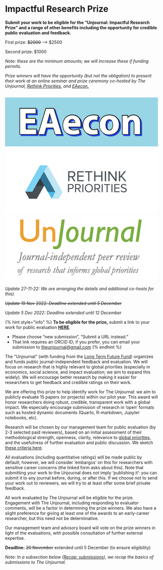 # Impactful Research Prize

**Submit your work to be eligible for the “Unjournal: Impactful Research Prize” and a range of other benefits including the opportunity for credible public evaluation and feedback.**

First prize: ~~$2000~~ --> $2500

Second prize: $1000

_Note: these are the minimum amounts; we will increase these if funding permits._

_Prize winners will have the opportunity (but not the obligation) to present their work at an online seminar and prize ceremony co-hosted by The Unjournal,_ [_Rethink Priorities_](https://rethinkpriorities.org/)_, and_ [_EAecon._](https://forum.effectivealtruism.org/posts/9gLtXR6KkZEYie8Au/introducing-eaecon-community-building-project)

## <img src="../../../.gitbook/assets/image (3).png" alt="" data-size="line"><img src="../../../.gitbook/assets/image (7) (1).png" alt="" data-size="line"><img src="../../../.gitbook/assets/image (2) (1).png" alt="" data-size="line">

_Update 27-11-22: We are arranging the details and additional co-hosts for this)._

~~_Update_ 19 Nov 2022: _Deadline extended until 5 December_~~

_Update 5 Dec 2022: Deadline extended until 12 December_

{% hint style="info" %}
**To be eligible for the prize,** submit a link to your work for public evaluation [**HERE**](https://unjournaldev.cloud68.co/login).

* Please choose “new submission”, “Submit a URL instead.”
* That link requires an ORCID ID; if you prefer, you can email your submission to [theunjournal@gmail.com](mailto:theunjournal@gmail.com)
{% endhint %}

The "Unjournal" (with funding from the [Long Term Future Fund](https://funds.effectivealtruism.org/funds/far-future)) organizes and funds public journal-independent feedback and evaluation. We will focus on research that is highly relevant to global priorities (especially in economics, social science, and impact evaluation; we aim to expand this widely). We will encourage better research by making it easier for researchers to get feedback and credible ratings on their work.

We are offering this prize to help identify work for The Unjournal: we aim to publicly evaluate 15 papers (or projects) within our pilot year. This award will honor researchers doing robust, credible, transparent work with a global impact. We especially encourage submission of research in ‘open’ formats such as hosted dynamic documents (Quarto, R-markdown, Jupyter notebooks, etc).

Research will be chosen by our management team for public evaluation (by 2-3 selected paid reviewers), based on an initial assessment of their methodological strength, openness, clarity, relevance to [global priorities](https://effective-giving-marketing.gitbook.io/unjournal-x-ea-and-global-priorities-research/the-field-and-ea-gp-research/what-is-ea-gp-relevant-research), and the usefulness of further evaluation and public discussion. We sketch [these criteria here](https://effective-giving-marketing.gitbook.io/unjournal-x-ea-and-global-priorities-research/policies-projects-evaluation-workflow/policies-and-templates/considering-projects).

All evaluations (including quantitative ratings) will be made public by default; however, we will consider ‘embargos’ on this for researchers with sensitive career concerns (the linked form asks about this). Note that submitting your work to the Unjournal does _not_ imply ‘publishing it’: you can submit it to any journal before, during, or after this. If we choose not to send your work out to reviewers, we will try to at least offer some brief private feedback.

All work evaluated by The Unjournal will be eligible for the prize. Engagement with The Unjournal, including responding to evaluator comments, will be a factor in determining the prize winners. We also have a slight preference for giving at least one of the awards to an early-career researcher, but this need not be determinative.

Our management team and advisory board will vote on the prize winners in light of the evaluations, with possible consultation of further external expertise.

**Deadline:** ~~20 November~~ extended until 5 December (to ensure eligibility)

_Note: In a subsection below (_[_Recap: submissions_](recap-submissions.md)_), we recap the basics of submissions to The Unjournal._
